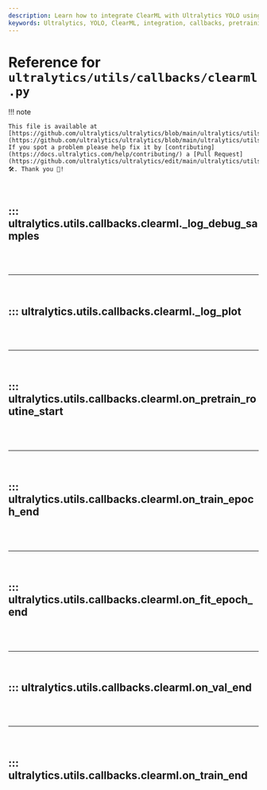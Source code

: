 ```yaml
---
description: Learn how to integrate ClearML with Ultralytics YOLO using detailed callbacks for pretraining, training, validation, and final logging.
keywords: Ultralytics, YOLO, ClearML, integration, callbacks, pretraining, training, validation, logging, AI, machine learning
---
```


# Reference for `ultralytics/utils/callbacks/clearml.py`

!!! note

    This file is available at [https://github.com/ultralytics/ultralytics/blob/main/ultralytics/utils/callbacks/clearml.py](https://github.com/ultralytics/ultralytics/blob/main/ultralytics/utils/callbacks/clearml.py). If you spot a problem please help fix it by [contributing](https://docs.ultralytics.com/help/contributing/) a [Pull Request](https://github.com/ultralytics/ultralytics/edit/main/ultralytics/utils/callbacks/clearml.py) 🛠️. Thank you 🙏!

<br>

## ::: ultralytics.utils.callbacks.clearml.\_log_debug_samples

<br><br><hr><br>

## ::: ultralytics.utils.callbacks.clearml.\_log_plot

<br><br><hr><br>

## ::: ultralytics.utils.callbacks.clearml.on_pretrain_routine_start

<br><br><hr><br>

## ::: ultralytics.utils.callbacks.clearml.on_train_epoch_end

<br><br><hr><br>

## ::: ultralytics.utils.callbacks.clearml.on_fit_epoch_end

<br><br><hr><br>

## ::: ultralytics.utils.callbacks.clearml.on_val_end

<br><br><hr><br>

## ::: ultralytics.utils.callbacks.clearml.on_train_end

<br><br>
